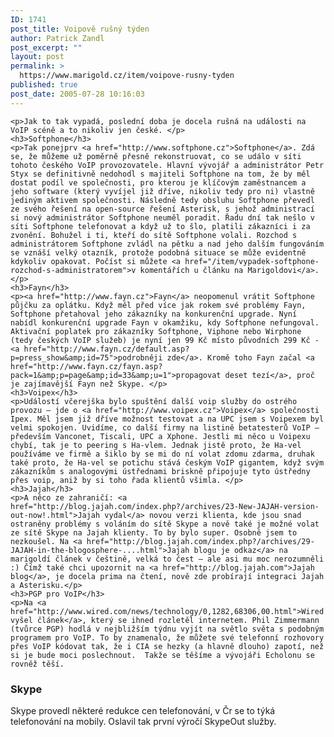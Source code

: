 ```yaml
---
ID: 1741
post_title: Voipově rušný týden
author: Patrick Zandl
post_excerpt: ""
layout: post
permalink: >
  https://www.marigold.cz/item/voipove-rusny-tyden
published: true
post_date: 2005-07-28 10:16:03
---
```

	<p>Jak to tak vypadá, poslední doba je docela rušná na události na VoIP scéně a to nikoliv jen české. </p>
	<h3>Softphone</h3>
	<p>Tak ponejprv <a href="http://www.softphone.cz">Softphone</a>. Zdá se, že můžeme už poměrně přesně rekonstruovat, co se událo v síti tohoto českého VoIP provozovatele. Hlavní vývojář a administrátor Petr Styx se definitivně nedohodl s majiteli Softphone na tom, že by měl dostat podíl ve společnosti, pro kterou je klíčovým zaměstnancem a jeho software (který vyvíjel již dříve, nikoliv tedy pro ni) vlastně jediným aktivem společnosti. Následně tedy obsluhu Softphone převedl ze svého řešení na open-source řešení Asterisk, s jehož administrací si nový administrátor Softphone neuměl poradit. Řadu dní tak nešlo v síti Softphone telefonovat a když už to šlo, platili zákazníci i za zvonění. Bohužel i ti, kteří do sítě Softphone volali. Rozchod s administrátorem Softphone zvládl na pětku a nad jeho dalším fungováním se vznáší velký otazník, protože podobná situace se může evidentně kdykoliv opakovat. Počíst si můžete <a href="/item/vypadek-softphone-rozchod-s-administratorem">v komentářích u článku na Marigoldovi</a>.</p>
	<h3>Fayn</h3>
	<p><a href="http://www.fayn.cz">Fayn</a> neopomenul vrátit Softphone půjčku za oplátku. Když měl před více jak rokem své problémy Fayn, Softphone přetahoval jeho zákazníky na konkurenční upgrade. Nyní nabídl konkurenční upgrade Fayn v okamžiku, kdy Softphone nefungoval. Aktivační poplatek pro zákazníky Softphone, Viphone nebo Wirphone (tedy českých VoIP služeb) je nyní jen 99 Kč místo původních 299 Kč - <a href="http://www.fayn.cz/default.asp?p=press_show&amp;id=75">podrobněji zde</a>. Kromě toho Fayn začal <a href="http://www.fayn.cz/fayn.asp?pack=1&amp;p=page&amp;id=33&amp;u=1">propagovat deset tezí</a>, proč je zajímavější Fayn než Skype. </p>
	<h3>Voipex</h3>
	<p>Událostí včerejška bylo spuštění další voip služby do ostrého provozu – jde o <a href="http://www.voipex.cz">Voipex</a> společnosti Ipex. Měl jsem již dříve možnost testovat a na UPC jsem s Voipexem byl velmi spokojen. Uvidíme, co další firmy na listině betatesterů VoIP – především Vanconet, Tiscali, UPC a Xphone. Jestli mi něco u Voipexu chybí, tak je to peering s Ha-vlem. Jednak jistě proto, že Ha-vel používáme ve firmě a šiklo by se mi do ní volat zdomu zdarma, druhak také proto, že Ha-vel se potichu stává českým VoIP gigantem, když svým zákazníkům s analogovými ústřednami briskně připojuje tyto ústředny přes voip, aniž by si toho řada klientů všimla. </p>
	<h3>Jajah</h3>
	<p>A něco ze zahraničí: <a href="http://blog.jajah.com/index.php?/archives/23-New-JAJAH-version-out-now!.html">Jajah vydal</a> novou verzi klienta, kde jsou snad ostraněny problémy s voláním do sítě Skype a nově také je možné volat ze sítě Skype na Jajah klienty. To by bylo super. Osobně jsem to nezkoušel. Na <a href="http://blog.jajah.com/index.php?/archives/29-JAJAH-in-the-blogosphere-....html">Jajah blogu je odkaz</a> na marigoldí článek v češtině, velká to čest – ale asi mu moc nerozumněli :) Čímž také chci upozornit na <a href="http://blog.jajah.com">Jajah blog</a>, je docela prima na čtení, nově zde probírají integraci Jajah a Asterisku.</p>
	<h3>PGP pro VoIP</h3>
	<p>Na <a href="http://www.wired.com/news/technology/0,1282,68306,00.html">Wired vyšel článek</a>, který se ihned rozletěl internetem. Phil Zimmermann  (tvůrce PGP) hodlá v nejbližším týdnu vyjít na světlo světa s podobným programem pro VoIP. To by znamenalo, že můžete své telefonní rozhovory přes VoIP kódovat tak, že i CIA se hezky (a hlavně dlouho) zapotí, než si je bude moci poslechnout.  Takže se těšíme a vývojáři Echolonu se rovněž těší.
</p>
	<h3>Skype</h3>
	<p>Skype provedl některé redukce cen telefonování, v Čr se to týká telefonování na mobily. Oslavil tak první výročí SkypeOut služby.
</p>